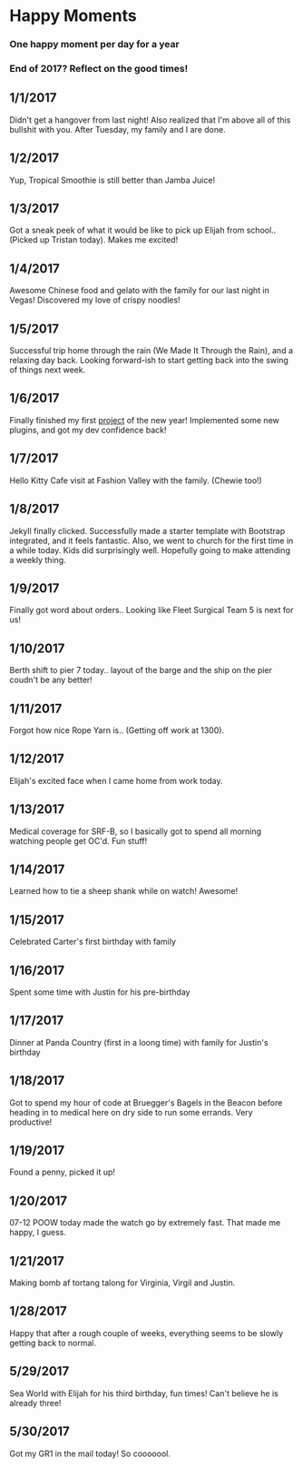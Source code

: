 # Happy Moments

### One happy moment per day for a year
### End of 2017? Reflect on the good times!

1/1/2017
---
Didn't get a hangover from last night! Also realized that I'm above all of this bullshit with you. After Tuesday, my family and I are done. 

1/2/2017
---
Yup, Tropical Smoothie is still better than Jamba Juice!

1/3/2017
---
Got a sneak peek of what it would be like to pick up Elijah from school.. (Picked up Tristan today). Makes me excited! 

1/4/2017
---
Awesome Chinese food and gelato with the family for our last night in Vegas! Discovered my love of crispy noodles! 

1/5/2017
---
Successful trip home through the rain (We Made It Through the Rain), and a relaxing day back. Looking forward-ish to start getting back into the swing of things next week.

1/6/2017
---
Finally finished my first [project](https://aechagen.github.io/taking-stock-2016/) of the new year! Implemented some new plugins, and got my dev confidence back!
 
1/7/2017
---
Hello Kitty Cafe visit at Fashion Valley with the family. (Chewie too!)

1/8/2017
---
Jekyll finally clicked. Successfully made a starter template with Bootstrap integrated, and it feels fantastic. Also, we went to church for the first time in a while today. Kids did surprisingly well. Hopefully going to make attending a weekly thing. 

1/9/2017
---
Finally got word about orders.. Looking like Fleet Surgical Team 5 is next for us! 

1/10/2017
---
Berth shift to pier 7 today.. layout of the barge and the ship on the pier coudn't be any better! 

1/11/2017
---
Forgot how nice Rope Yarn is.. (Getting off work at 1300).

1/12/2017
---
Elijah's excited face when I came home from work today. 

1/13/2017
---
Medical coverage for SRF-B, so I basically got to spend all morning watching people get OC'd. Fun stuff!

1/14/2017
---
Learned how to tie a sheep shank while on watch! Awesome!

1/15/2017
---
Celebrated Carter's first birthday with family

1/16/2017
---
Spent some time with Justin for his pre-birthday

1/17/2017
---
Dinner at Panda Country (first in a loong time) with family for Justin's birthday

1/18/2017
---
Got to spend my hour of code at Bruegger's Bagels in the Beacon before heading in to medical here on dry side to run some errands. Very productive!

1/19/2017
---
Found a penny, picked it up!

1/20/2017
---
07-12 POOW today made the watch go by extremely fast. That made me happy, I guess.

1/21/2017
---
Making bomb af tortang talong for Virginia, Virgil and Justin. 

1/28/2017
---
Happy that after a rough couple of weeks, everything seems to be slowly getting back to normal.

5/29/2017
---
Sea World with Elijah for his third birthday, fun times! Can't believe he is already three! 

5/30/2017
---
Got my GR1 in the mail today! So cooooool. 